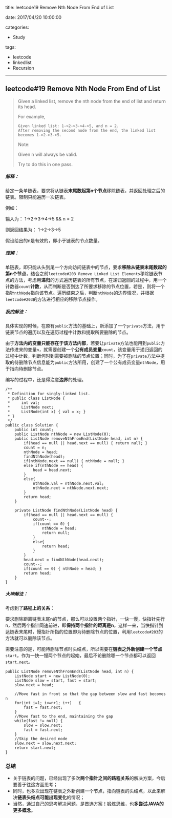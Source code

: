 title: leetcode19 Remove Nth Node From End of List

date: 2017/04/20 10:00:00

categories:

- Study

tags:

- leetcode
- linkedlist
- Recursion

---

## leetcode#19 Remove Nth Node From End of List

>Given a linked list, remove the nth node from the end of list and return its head.
>
>For example,
>
>```
>Given linked list: 1->2->3->4->5, and n = 2.
>After removing the second node from the end, the linked list becomes 1->2->3->5.
>```
>
>Note:
>
>Given n will always be valid.
>
>Try to do this in one pass.

##### 解释：

给定一条单链表，要求将从链表**末尾数起第n个节点**移除链表，并返回处理之后的链表。限制只能遍历一次链表。

例如：

输入为： 1->2->3->4->5 && n = 2

则返回结果为： 1->2->3->5

假设给出的n是有效的，即小于链表的节点数量。

##### 理解：

单链表，即只能从头到尾一个方向访问链表中的节点，要求**移除从链表末尾数起的第n个节点**，结合之前`leetcode#203 Remove Linked List Elements`移除链表节点的方法，考虑用**递归**的方式遍历链表的所有节点，在递归返回的过程中，用一个计数器`count`**计数**，从而判断是否到达了所要求移除的节点位置，若是，则将一个指针`nthNode`指向该节点。遍历结束之后，判断`nthNode`的边界情况，并根据`leetcode#203`的方法进行相应的移除节点操作。

##### 我的解法：

具体实现的时候，在原有`public`方法的基础上，新添加了一个`private`方法，用于链表节点的遍历以及在遍历过程中计数和提取所要删除的节点。

由于**方法内的变量只能存在于该方法内部**，若要让`private`方法也能用到`public`方法传进来的变量`n`，就需要创建一个**公有成员变量**`count`，该变量用于递归返回的过程中计数，判断何时到需要被删除的节点位置；同时，为了在`private`方法中提取的待删除节点信息能为`public`方法所用，创建了一个公有成员变量`nthNode`，用于指向待删除节点。

编写的过程中，还是得注意**边界**的处理。

```
/**
 * Definition for singly-linked list.
 * public class ListNode {
 *     int val;
 *     ListNode next;
 *     ListNode(int x) { val = x; }
 * }
 */
public class Solution {
    public int count;
    public ListNode nthNode = new ListNode(0);
    public ListNode removeNthFromEnd(ListNode head, int n) {
        if(head == null || head.next == null) { return null; }
        count = n;
        nthNode = head;
        findNthNode(head);
        if(nthNode.next == null) { nthNode = null; }
        else if(nthNode == head) {
            head = head.next;
        }
        else{
            nthNode.val = nthNode.next.val;
            nthNode.next = nthNode.next.next;
        }
        return head;
    }
    
    private ListNode findNthNode(ListNode head) {
        if(head == null || head.next == null) {
            count--;
            if(count == 0) {
                nthNode = head;
                return null;
            }
            else{
                return head;
            }
        }
        head.next = findNthNode(head.next);
        count--;
        if(count == 0) { nthNode = head; }
        return head;
    }
}
```

##### 大神解法：

考虑到了**路程上的关系**：

要求删除距离链表末尾n的节点，那么可以设置两个指针，一快一慢，快指针先行n，然后两个指针同速前进，即**保持两个指针的距离是n**，这样一来，当快指针到达链表末尾时，慢指针所指的位置即为待删除节点的位置，利用`leetcode#203`的方法就可以删除该节点。

需要注意的是，可能待删除节点时头结点，所以需要在**链表之外新创建一个节点**`start`，作为一快一慢两个节点的起始，最后不论删除哪一个节点都可以返回`start.next`。

```
public ListNode removeNthFromEnd(ListNode head, int n) {
    ListNode start = new ListNode(0);
    ListNode slow = start, fast = start;
    slow.next = head;
    
    //Move fast in front so that the gap between slow and fast becomes n
    for(int i=1; i<=n+1; i++)   {
        fast = fast.next;
    }
    //Move fast to the end, maintaining the gap
    while(fast != null) {
        slow = slow.next;
        fast = fast.next;
    }
    //Skip the desired node
    slow.next = slow.next.next;
    return start.next;
}
```

### 总结

- 关于链表的问题，已经出现了多次**两个指针之间的路程关系**的解决方案，今后要善于往这方面思考；
- 同时，也多次出现在链表之外新创建一个节点，指向链表的头结点，以此来解决**链表头结点可能出现变化**的情况；
- 当然，通过自己的思考解决问题，是首选方案！锻炼思维，也**多尝试JAVA的更多概念**。